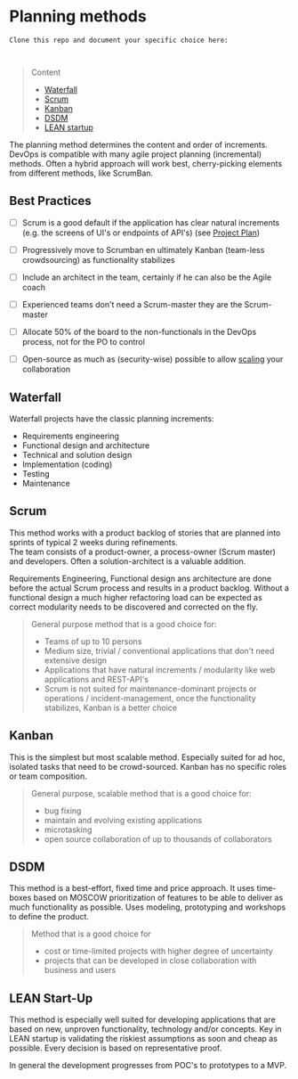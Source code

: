 # Planning methods

```
Clone this repo and document your specific choice here:



```
> Content
> - [Waterfall](#waterfall)
> - [Scrum](#scrum)
> - [Kanban](#kanban)
> - [DSDM](#dsdm)
> - [LEAN startup](#lean-start-up)

The planning method determines the content and order of increments. DevOps is compatible with many agile project planning (incremental) methods. Often a hybrid approach will work best,
cherry-picking elements from different methods, like ScrumBan. 

## Best Practices

- [ ] Scrum is a good default if the application has clear natural increments (e.g. the screens of UI's or endpoints of API's) (see [Project Plan](project-plan.md)) 


- [ ] Progressively move to Scrumban en ultimately Kanban (team-less crowdsourcing) as functionality stabilizes


- [ ] Include an architect in the team, certainly if he can also be the Agile coach


- [ ] Experienced teams don't need a Scrum-master they are the Scrum-master


- [ ] Allocate 50% of the board to the non-functionals in the DevOps process, not for the PO to control


- [ ] Open-source as much as (security-wise) possible to allow [scaling](../README.md#best-practices) your collaboration


## Waterfall

Waterfall projects have the classic planning increments:

- Requirements engineering
- Functional design and architecture
- Technical and solution design
- Implementation (coding)
- Testing
- Maintenance

## Scrum

This method works with a product backlog of stories that are planned into sprints of typical 2 weeks during refinements.  
The team consists of a product-owner, a process-owner (Scrum master) and developers. Often a solution-architect is a
valuable addition.

Requirements Engineering, Functional design ans architecture are done before the actual Scrum process and results in a product backlog.
Without a functional design a much higher refactoring load can be expected as correct modularity needs to be discovered and corrected on the fly.

> General purpose method that is a good choice for:
> - Teams of up to 10 persons
> - Medium size, trivial / conventional applications that don't need extensive design
> - Applications that have natural increments / modularity like web applications and REST-API's
> - Scrum is not suited for maintenance-dominant projects or operations / incident-management, 
once the functionality stabilizes, Kanban is a better choice

## Kanban

This is the simplest but most scalable method. Especially suited for ad hoc, isolated tasks that need
to be crowd-sourced. Kanban has no specific roles or team composition.

> General purpose, scalable method that is a good choice for:
> - bug fixing
> - maintain and evolving existing applications
> - microtasking
> - open source collaboration of up to thousands of collaborators

## DSDM

This method is a best-effort, fixed time and price approach. It uses time-boxes based on MOSCOW prioritization of
features to be able to deliver as much functionality as possible.
Uses modeling, prototyping and workshops to define the product.

> Method that is a good choice for
>  - cost or time-limited projects with higher degree of uncertainty
>  - projects that can be developed in close collaboration with business and users

## LEAN Start-Up

This method is especially well suited for developing applications that are based on new, unproven functionality, technology and/or concepts.
Key in LEAN startup is validating the riskiest assumptions as soon and cheap as possible. Every decision is based on representative proof.

In general the development progresses from POC's to prototypes to a MVP.


